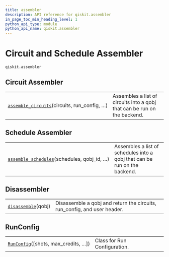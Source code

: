 ```yaml
---
title: assembler
description: API reference for qiskit.assembler
in_page_toc_min_heading_level: 1
python_api_type: module
python_api_name: qiskit.assembler
---
```


<span id="module-qiskit.assembler" />

<span id="qiskit-assembler" />

# Circuit and Schedule Assembler

<span id="module-qiskit.assembler" />

`qiskit.assembler`

## Circuit Assembler

|                                                                                                                          |                                                                          |
| ------------------------------------------------------------------------------------------------------------------------ | ------------------------------------------------------------------------ |
| [`assemble_circuits`](qiskit.assembler.assemble_circuits "qiskit.assembler.assemble_circuits")(circuits, run\_config, …) | Assembles a list of circuits into a qobj that can be run on the backend. |

## Schedule Assembler

|                                                                                                                           |                                                                           |
| ------------------------------------------------------------------------------------------------------------------------- | ------------------------------------------------------------------------- |
| [`assemble_schedules`](qiskit.assembler.assemble_schedules "qiskit.assembler.assemble_schedules")(schedules, qobj\_id, …) | Assembles a list of schedules into a qobj that can be run on the backend. |

## Disassembler

|                                                                                    |                                                                           |
| ---------------------------------------------------------------------------------- | ------------------------------------------------------------------------- |
| [`disassemble`](qiskit.assembler.disassemble "qiskit.assembler.disassemble")(qobj) | Disassemble a qobj and return the circuits, run\_config, and user header. |

## RunConfig

|                                                                                                   |                              |
| ------------------------------------------------------------------------------------------------- | ---------------------------- |
| [`RunConfig`](qiskit.assembler.RunConfig "qiskit.assembler.RunConfig")(\[shots, max\_credits, …]) | Class for Run Configuration. |

